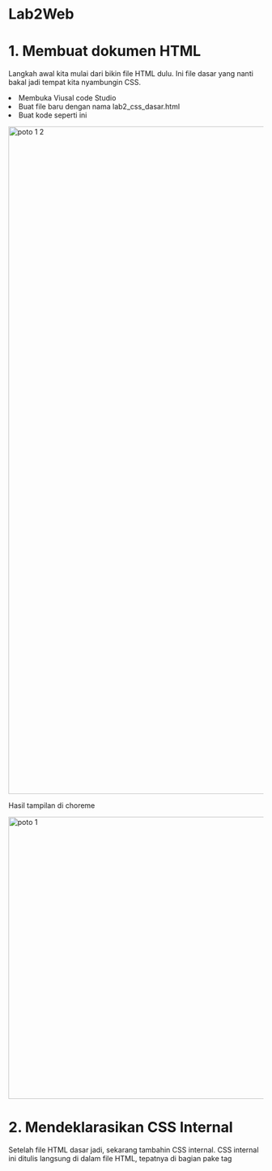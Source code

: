 # Lab2Web

# 1. Membuat dokumen HTML
<p>Langkah awal kita mulai dari bikin file HTML dulu. Ini file dasar yang nanti bakal jadi tempat kita nyambungin CSS.</p>
<li>Membuka Viusal code Studio</li>
<li>Buat file baru dengan nama lab2_css_dasar.html</li>
<li>Buat kode seperti ini</li>
<p><img width="2250" height="1318" alt="poto 1 2" src="https://github.com/user-attachments/assets/fa0561d0-34bc-4c92-adbf-6d578b7da7ab" />
</p>
<p>Hasil tampilan di choreme </p>
<p><img width="1916" height="557" alt="poto 1" src="https://github.com/user-attachments/assets/afdfb02f-63f9-4f03-9df1-13d71ed48fbd" />
</p>

# 2. Mendeklarasikan CSS Internal
<p>Setelah file HTML dasar jadi, sekarang tambahin CSS internal. CSS internal ini ditulis langsung di dalam file HTML, tepatnya di bagian <head> pake tag <style>. Jadi tidak bikin file terpisah dulu.</p>
<li>Buka file lab2_css_dasar.html yang tadi</li>
<li>Tambahin kode CSS di bagian <head> kayak gini:</li>
<p><img width="2250" height="1964" alt="poto 2 2" src="https://github.com/user-attachments/assets/813f018e-a274-4f77-ac46-e20e85fe0e7a" />
</p>
<p>Hasil Tampilan di choreme: </p>
<p><img width="1917" height="652" alt="poto 2" src="https://github.com/user-attachments/assets/eade8407-4671-49b0-ab64-d4aa7d6e8919" /> </p>

# 3. Menambahkan Inline CSS
<p>Kalau CSS internal ditulis di <head>, nah kalau inline CSS itu langsung ditempel di elemen HTML pake atribut style. Jadi efeknya cuma berlaku di elemen itu aja, tidak ngaruh ke elemen lain.</p>
<p>Misalnya kita mau ngatur paragraf biar posisinya di tengah, warnanya agak abu-abu muda. Tinggal tambahin atribut style di tag <p> </p>
<p>Contoh kode nya</p>
<img width="2926" height="1964" alt="poto 3 2" src="https://github.com/user-attachments/assets/dd00fbc7-d872-4aa8-aabe-69ab98643db4" />
<p>Contoh di Choreme nya:</p>
<p><img width="1917" height="467" alt="poto 3 " src="https://github.com/user-attachments/assets/16256565-78b6-4c8b-b402-a997407e38bf" />
</p>

# 4. Membuat CSS Eksternal
<p>Kalau internal CSS ditulis di dalam file HTML, Eksternal CSS dipisahin jadi file khusus dengan ekstensi .css. Jadi HTML sama CSS tidak bercampur, lebih mudah kalo nanti mau edit tampilan.</p>
<li>Bikin file baru di folder project, kasih nama style_eksternal.css</li>
<li>Kemudian buat kode seperti yang ada di contoh pratikum</li>
<p><img width="710" height="938" alt="poto 4 2 2" src="https://github.com/user-attachments/assets/9e6a09dd-1a0e-485c-92d4-553e8ae1719c" />
</p>
<li>Sekarang buka file lab2_css_dasar.html tadi</li>
<li>Tambahin tag <link> di dalam <head> buat nyambungin ke file CSS eksternal</li>
<p><img width="1374" height="444" alt="poto 4 2" src="https://github.com/user-attachments/assets/5a9d4f82-5793-440e-8e52-fcc4fa2a8be9" />
</p>
<p>Tampilan hasil di chorem:</p>
<p><img width="1917" height="481" alt="poto 4" src="https://github.com/user-attachments/assets/c450aa0e-3d80-4ec6-8a05-4c122467dc97" />
</p>

# 5. Menambahkan CSS selector
<p>Di agian ini kita belajar selector. Fungsinya simpel: biar CSS tau mau ngatur style buat elemen yang mana. Jadi kita gak asal kasih warna atau ukuran font, tapi lebih spesifik</p>
<li>ID (#) = buat sesuatu yang unik</li>
<li>Class (.) = bisa dipake berulang-ulang.</li>
<p>Contoh code yang ada di pratikum:</p>
<p> <img width="772" height="1242" alt="poto 5" src="https://github.com/user-attachments/assets/c25378e8-bb36-49b2-8805-256025f45db7" />
</p>
<p>Hasil dari code tersebut di chorem:</p>
<p><img width="950" height="586" alt="Screenshot 2025-09-30 210954" src="https://github.com/user-attachments/assets/d5409c6c-922e-4813-bfb3-1f79b6ea105d" />
</p>

# TUGAS PRATIKUM! FINISH



# Selanjutnya pernyataan dan tugas!

<p><img width="845" height="305" alt="Screenshot 2025-09-30 211220" src="https://github.com/user-attachments/assets/751862b2-fcc0-410d-a26a-0dfe0b8a367a" />
</p>

<b>1. Eksperimen Properti CSS</b>
<p>Kita bisa mengubah atau menambahkan properti CSS biar tampilan halaman berubah.</p>
<p>Contohnya:</p>
<p><img width="804" height="634" alt="tugas 1" src="https://github.com/user-attachments/assets/db76d970-92f2-4a85-a9b6-17c72b0d47a2" />
</p>
<p>Hasilnya:</p>
<p><img width="967" height="557" alt="tugas 1 2" src="https://github.com/user-attachments/assets/18b11440-8273-4426-824f-312317585680" />
</p>
<b>2. Perbedaan h1 {…} dengan #intro h1 {…}</b>
<p>h1 {…} → berlaku ke semua elemen <h1> di halaman.</p>
<p>#intro h1 {…} → hanya berlaku untuk <h1> yang ada di dalam elemen dengan ID intro</p>
<b>3. Prioritas CSS (Internal, Eksternal, Inline)</b>
<p>Contoh code:</p>
<p><img width="1248" height="672" alt="tugas 3" src="https://github.com/user-attachments/assets/9dc945cf-50c2-45d5-868f-4f62f75837ce" />
</p>
<p>Hasil Code: </p>
<p><img width="736" height="511" alt="tugas 3 2" src="https://github.com/user-attachments/assets/9b5fd55d-fa64-4ba3-80db-68bcf2868f3b" />
</p>
<b>4. Jika Elemen Punya ID dan Class</b>
<p>Kalau elemen punya ID dan Class sekaligus, ID lebih kuat daripada Class.</p>
<p>Contoh kode di HTML:</p>
<p><img width="558" height="596" alt="tugas 4 2" src="https://github.com/user-attachments/assets/f1018597-41dd-4a16-a807-2f92d4e4ed67" />
</p>
<p>Contoh code di CSS</p>
<p><img width="1050" height="520" alt="tugas 4 3" src="https://github.com/user-attachments/assets/af77a896-05ca-4e4c-90ae-2bc29ccaaead" />
</p>
<p>Hasil dari Chorom:</p>
<p><img width="965" height="672" alt="Tugas 4" src="https://github.com/user-attachments/assets/3e4348a2-7752-459d-8115-66968674a3ed" />
</p>
<p>Hasil: teks merah, karena aturan ID mengalahkan Class.</p>

# SELESAI
















